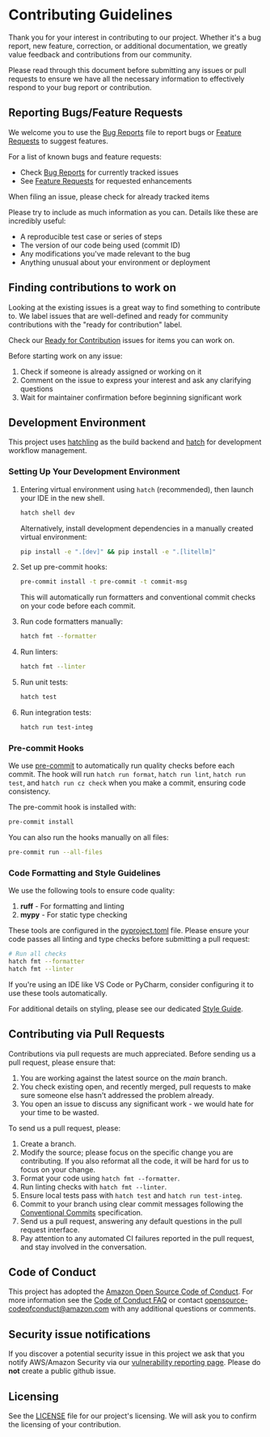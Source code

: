 # Contributing Guidelines

Thank you for your interest in contributing to our project. Whether it's a bug report, new feature, correction, or additional
documentation, we greatly value feedback and contributions from our community.

Please read through this document before submitting any issues or pull requests to ensure we have all the necessary
information to effectively respond to your bug report or contribution.


## Reporting Bugs/Feature Requests

We welcome you to use the [Bug Reports](../../issues/new?template=bug_report.yml) file to report bugs or [Feature Requests](../../issues/new?template=feature_request.yml) to suggest features.

For a list of known bugs and feature requests:
- Check [Bug Reports](../../issues?q=is%3Aissue%20state%3Aopen%20label%3Abug) for currently tracked issues
- See [Feature Requests](../../issues?q=is%3Aissue%20state%3Aopen%20label%3Aenhancement) for requested enhancements

When filing an issue, please check for already tracked items

Please try to include as much information as you can. Details like these are incredibly useful:

* A reproducible test case or series of steps
* The version of our code being used (commit ID)
* Any modifications you've made relevant to the bug
* Anything unusual about your environment or deployment


## Finding contributions to work on
Looking at the existing issues is a great way to find something to contribute to. We label issues that are well-defined and ready for community contributions with the "ready for contribution" label.

Check our [Ready for Contribution](../../issues?q=is%3Aissue%20state%3Aopen%20label%3A%22ready%20for%20contribution%22) issues for items you can work on.

Before starting work on any issue:
1. Check if someone is already assigned or working on it
2. Comment on the issue to express your interest and ask any clarifying questions
3. Wait for maintainer confirmation before beginning significant work


## Development Environment

This project uses [hatchling](https://hatch.pypa.io/latest/build/#hatchling) as the build backend and [hatch](https://hatch.pypa.io/latest/) for development workflow management.

### Setting Up Your Development Environment

1. Entering virtual environment using `hatch` (recommended), then launch your IDE in the new shell.
   ```bash
   hatch shell dev
   ```

   Alternatively, install development dependencies in a manually created virtual environment:
   ```bash
   pip install -e ".[dev]" && pip install -e ".[litellm]"
   ```


2. Set up pre-commit hooks:
   ```bash
   pre-commit install -t pre-commit -t commit-msg
   ```
   This will automatically run formatters and conventional commit checks on your code before each commit.

3. Run code formatters manually:
   ```bash
   hatch fmt --formatter
   ```

4. Run linters:
   ```bash
   hatch fmt --linter
   ```

5. Run unit tests:
   ```bash
   hatch test
   ```

6. Run integration tests:
   ```bash
   hatch run test-integ
   ```

### Pre-commit Hooks

We use [pre-commit](https://pre-commit.com/) to automatically run quality checks before each commit. The hook will run `hatch run format`, `hatch run lint`, `hatch run test`, and `hatch run cz check` when you make a commit, ensuring code consistency.

The pre-commit hook is installed with:

```bash
pre-commit install
```

You can also run the hooks manually on all files:

```bash
pre-commit run --all-files
```

### Code Formatting and Style Guidelines

We use the following tools to ensure code quality:
1. **ruff** - For formatting and linting
2. **mypy** - For static type checking

These tools are configured in the [pyproject.toml](./pyproject.toml) file. Please ensure your code passes all linting and type checks before submitting a pull request:

```bash
# Run all checks
hatch fmt --formatter
hatch fmt --linter
```

If you're using an IDE like VS Code or PyCharm, consider configuring it to use these tools automatically.

For additional details on styling, please see our dedicated [Style Guide](./STYLE_GUIDE.md).


## Contributing via Pull Requests
Contributions via pull requests are much appreciated. Before sending us a pull request, please ensure that:

1. You are working against the latest source on the *main* branch.
2. You check existing open, and recently merged, pull requests to make sure someone else hasn't addressed the problem already.
3. You open an issue to discuss any significant work - we would hate for your time to be wasted.

To send us a pull request, please:

1. Create a branch.
2. Modify the source; please focus on the specific change you are contributing. If you also reformat all the code, it will be hard for us to focus on your change.
3. Format your code using `hatch fmt --formatter`.
4. Run linting checks with `hatch fmt --linter`.
5. Ensure local tests pass with `hatch test` and `hatch run test-integ`.
6. Commit to your branch using clear commit messages following the [Conventional Commits](https://www.conventionalcommits.org) specification.
7. Send us a pull request, answering any default questions in the pull request interface.
8. Pay attention to any automated CI failures reported in the pull request, and stay involved in the conversation.


## Code of Conduct
This project has adopted the [Amazon Open Source Code of Conduct](https://aws.github.io/code-of-conduct).
For more information see the [Code of Conduct FAQ](https://aws.github.io/code-of-conduct-faq) or contact
opensource-codeofconduct@amazon.com with any additional questions or comments.


## Security issue notifications
If you discover a potential security issue in this project we ask that you notify AWS/Amazon Security via our [vulnerability reporting page](http://aws.amazon.com/security/vulnerability-reporting/). Please do **not** create a public github issue.


## Licensing

See the [LICENSE](./LICENSE) file for our project's licensing. We will ask you to confirm the licensing of your contribution.
